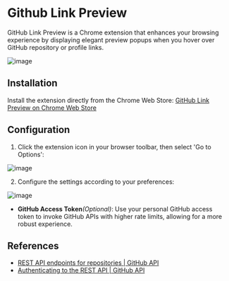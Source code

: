 # Github Link Preview

GitHub Link Preview is a Chrome extension that enhances your browsing experience by displaying elegant preview popups when you hover over GitHub repository or profile links.

![image](https://github.com/user-attachments/assets/c6855c5e-8a91-4352-9084-e5b745315295)


## Installation

Install the extension directly from the Chrome Web Store: [GitHub Link Preview on Chrome Web Store](https://chromewebstore.google.com/detail/github-link-preview/maicebkpagigefioggjaboaodmaeklok)

## Configuration

1. Click the extension icon in your browser toolbar, then select 'Go to Options':

![image](https://github.com/user-attachments/assets/dc27184d-b29a-4435-a956-76c2c789dd50)

2. Configure the settings according to your preferences:

![image](https://github.com/user-attachments/assets/dbab43bd-1766-4d9d-ac4d-a09d45c75e08)

- **GitHub Access Token**_(Optional)_: Use your personal GitHub access token to invoke GitHub APIs with higher rate limits, allowing for a more robust experience.


## References

- [REST API endpoints for repositories | GitHub API](https://docs.github.com/en/rest/repos/repos?apiVersion=2022-11-28)
- [Authenticating to the REST API | GitHub API](https://docs.github.com/en/rest/authentication/authenticating-to-the-rest-api?apiVersion=2022-11-28)
